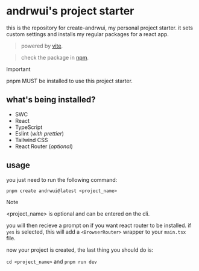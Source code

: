 # andrwui's project starter

this is the repository for create-andrwui, my personal project starter. 
it sets custom settings and installs my regular packages for a react app.

> powered by [vite](https://vite.dev/).

> check the package in [npm](https://www.npmjs.com/package/create-andrwui).

> [!IMPORTANT]
> pnpm MUST be installed to use this project starter.


## what's being installed?

- SWC
- React 
- TypeScript
- Eslint (_with prettier_)
- Tailwind CSS
- React Router (_optional_)

## usage

you just need to run the following command:

`pnpm create andrwui@latest <project_name>`
> [!NOTE]
> <project_name> is optional and can be entered on the cli.

you will then recieve a prompt on if you want react router to be installed.
if `yes` is selected, this will add a `<BrowserRouter>` wrapper to your `main.tsx` file.

now your project is created, the last thing you should do is:

`cd <project_name>` and `pnpm run dev`
